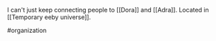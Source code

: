 I can't just keep connecting people to [[Dora]] and [[Adra]]. Located in [[Temporary eeby universe]].

#organization 
